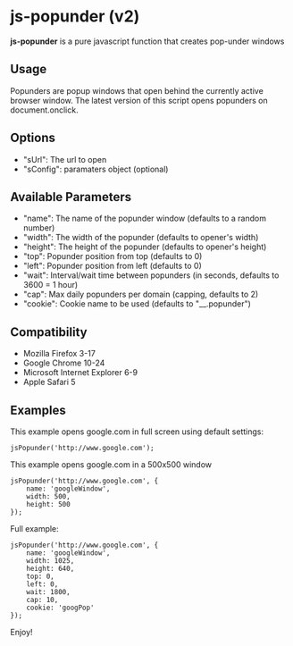 # js-popunder (v2)

**js-popunder** is a pure javascript function that creates pop-under windows

Usage
-----
Popunders are popup windows that open behind the currently active browser window.
The latest version of this script opens popunders on document.onclick.

Options
-------
- "sUrl": The url to open
- "sConfig": paramaters object (optional)

Available Parameters
-------
- "name": The name of the popunder window (defaults to a random number)
- "width": The width of the popunder (defaults to opener's width)
- "height": The height of the popunder (defaults to opener's height)
- "top": Popunder position from top (defaults to 0)
- "left": Popunder position from left (defaults to 0)
- "wait": Interval/wait time between popunders (in seconds, defaults to 3600 = 1 hour)
- "cap": Max daily popunders per domain (capping, defaults to 2)
- "cookie": Cookie name to be used (defaults to "__.popunder")

Compatibility
-------
- Mozilla Firefox 3-17
- Google Chrome 10-24
- Microsoft Internet Explorer 6-9
- Apple Safari 5

Examples
-------
This example opens google.com in full screen using default settings:

	jsPopunder('http://www.google.com');


This example opens google.com in a 500x500 window

	jsPopunder('http://www.google.com', {
		name: 'googleWindow', 
		width: 500, 
		height: 500
	});

Full example:

	jsPopunder('http://www.google.com', {
		name: 'googleWindow', 
		width: 1025, 
		height: 640, 
		top: 0, 
		left: 0, 
		wait: 1800, 
		cap: 10, 
		cookie: 'googPop'
	});

Enjoy!